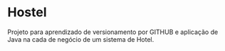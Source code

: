 # Hostel
Projeto para aprendizado de versionamento por GITHUB e aplicação de Java na cada de negócio de um sistema de Hotel.

